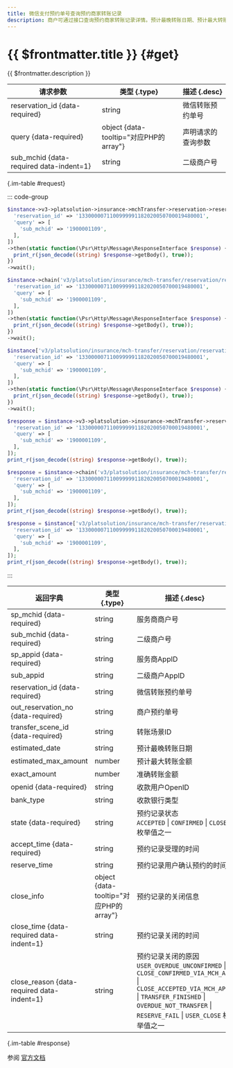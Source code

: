 ```yaml
---
title: 微信支付预约单号查询预约商家转账记录
description: 商户可通过接口查询预约商家转账记录详情。预计最晚转账日期、预计最大转账金额等预约相关信息，仅在预约记录状态为已预约或已关闭且关闭原因不为用户超时未确认、商户通过API主动关闭已受理的记录、预约失败后关闭时返回。API提供的查询时限为3个月，创建时间超过3个月的预约记录不支持查询。前置条件：通过申请预约商家转账接口成功创建预约商家转账记录
---
```


# {{ $frontmatter.title }} {#get}

{{ $frontmatter.description }}

| 请求参数 | 类型 {.type} | 描述 {.desc}
| --- | --- | ---
| reservation_id {data-required} | string | 微信转账预约单号
| query {data-required} | object {data-tooltip="对应PHP的array"} | 声明请求的查询参数
| sub_mchid {data-required data-indent=1} | string | 二级商户号

{.im-table #request}

::: code-group

```php [异步纯链式]
$instance->v3->platsolution->insurance->mchTransfer->reservation->reservationId->_reservation_id_->getAsync([
  'reservation_id' => '1330000071100999991182020050700019480001',
  'query' => [
    'sub_mchid' => '1900001109',
  ],
])
->then(static function(\Psr\Http\Message\ResponseInterface $response) {
  print_r(json_decode((string) $response->getBody(), true));
})
->wait();
```

```php [异步声明式]
$instance->chain('v3/platsolution/insurance/mch-transfer/reservation/reservation-id/{reservation_id}')->getAsync([
  'reservation_id' => '1330000071100999991182020050700019480001',
  'query' => [
    'sub_mchid' => '1900001109',
  ],
])
->then(static function(\Psr\Http\Message\ResponseInterface $response) {
  print_r(json_decode((string) $response->getBody(), true));
})
->wait();
```

```php [异步属性式]
$instance['v3/platsolution/insurance/mch-transfer/reservation/reservation-id/{reservation_id}']->getAsync([
  'reservation_id' => '1330000071100999991182020050700019480001',
  'query' => [
    'sub_mchid' => '1900001109',
  ],
])
->then(static function(\Psr\Http\Message\ResponseInterface $response) {
  print_r(json_decode((string) $response->getBody(), true));
})
->wait();
```

```php [同步纯链式]
$response = $instance->v3->platsolution->insurance->mchTransfer->reservation->reservationId->_reservation_id_->get([
  'reservation_id' => '1330000071100999991182020050700019480001',
  'query' => [
    'sub_mchid' => '1900001109',
  ],
]);
print_r(json_decode((string) $response->getBody(), true));
```

```php [同步声明式]
$response = $instance->chain('v3/platsolution/insurance/mch-transfer/reservation/reservation-id/{reservation_id}')->get([
  'reservation_id' => '1330000071100999991182020050700019480001',
  'query' => [
    'sub_mchid' => '1900001109',
  ],
]);
print_r(json_decode((string) $response->getBody(), true));
```

```php [同步属性式]
$response = $instance['v3/platsolution/insurance/mch-transfer/reservation/reservation-id/{reservation_id}']->get([
  'reservation_id' => '1330000071100999991182020050700019480001',
  'query' => [
    'sub_mchid' => '1900001109',
  ],
]);
print_r(json_decode((string) $response->getBody(), true));
```

:::

| 返回字典 | 类型 {.type} | 描述 {.desc}
| --- | --- | ---
| sp_mchid {data-required} | string | 服务商商户号
| sub_mchid {data-required} | string | 二级商户号
| sp_appid {data-required} | string | 服务商AppID
| sub_appid | string | 二级商户AppID
| reservation_id {data-required} | string | 微信转账预约单号
| out_reservation_no {data-required} | string | 商户预约单号
| transfer_scene_id {data-required} | string | 转账场景ID
| estimated_date | string | 预计最晚转账日期
| estimated_max_amount | number | 预计最大转账金额
| exact_amount | number | 准确转账金额
| openid {data-required} | string | 收款用户OpenID
| bank_type | string | 收款银行类型
| state {data-required} | string | 预约记录状态<br/>`ACCEPTED` \| `CONFIRMED` \| `CLOSED` 枚举值之一
| accept_time {data-required} | string | 预约记录受理的时间
| reserve_time | string | 预约记录用户确认预约的时间
| close_info | object {data-tooltip="对应PHP的array"} | 预约记录的关闭信息
| close_time {data-required data-indent=1} | string | 预约记录关闭的时间
| close_reason {data-required data-indent=1} | string | 预约记录关闭的原因<br/>`USER_OVERDUE_UNCONFIRMED` \| `CLOSE_CONFIRMED_VIA_MCH_API` \| `CLOSE_ACCEPTED_VIA_MCH_API` \| `TRANSFER_FINISHED` \| `OVERDUE_NOT_TRANSFER` \| `RESERVE_FAIL` \| `USER_CLOSE` 枚举值之一

{.im-table #response}

参阅 [官方文档](https://pay.weixin.qq.com/doc/v3/partner/4013504217)
